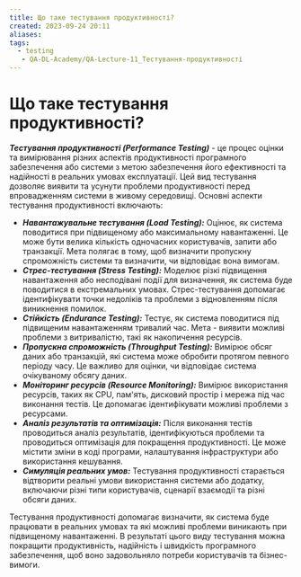 ```yaml
---
title: Що таке тестування продуктивності?
created: 2023-09-24 20:11
aliases: 
tags:
  - testing
   - QA-DL-Academy/QA-Lecture-11_Тестування-продуктивності
---
```


# Що таке тестування продуктивності?

**_Тестування продуктивності (Performance Testing)_** - це процес оцінки та вимірювання різних аспектів продуктивності програмного забезпечення або системи з метою забезпечення його ефективності та надійності в реальних умовах експлуатації. Цей вид тестування дозволяє виявити та усунути проблеми продуктивності перед впровадженням системи в живому середовищі. Основні аспекти тестування продуктивності включають:

* **_Навантажувальне тестування (Load Testing):_** Оцінює, як система поводитися при підвищеному або максимальному навантаженні. Це може бути велика кількість одночасних користувачів, запити або транзакції. Мета полягає в тому, щоб визначити пропускну спроможність системи та визначити, чи відповідає вона вимогам.
* **_Стрес-тестування (Stress Testing):_** Моделює різкі підвищення навантаження або несподівані події для визначення, як система буде поводитися в екстремальних умовах. Стрес-тестування допомагає ідентифікувати точки недоліків та проблеми з відновленням після виникнення помилок.
* **_Стійкість (Endurance Testing):_** Тестує, як система поводитися під підвищеним навантаженням тривалий час. Мета - виявити можливі проблеми з витривалістю, такі як накопичення ресурсів.
* **_Пропускна спроможність (Throughput Testing):_** Вимірює обсяг даних або транзакцій, які система може обробити протягом певного періоду часу. Це важливо для оцінки, чи відповідає система очікуваному обсягу даних.
* **_Моніторинг ресурсів (Resource Monitoring):_** Вимірює використання ресурсів, таких як CPU, пам'ять, дисковий простір і мережа під час виконання тестів. Це допомагає ідентифікувати можливі проблеми з ресурсами.
* **_Аналіз результатів та оптимізація:_** Після виконання тестів проводиться аналіз результатів, ідентифікуються проблеми та проводиться оптимізація для покращення продуктивності. Це може містити зміни в коді програми, налаштування інфраструктури або використання кешування.
* **_Симуляція реальних умов:_** Тестування продуктивності старається відтворити реальні умови використання системи або додатку, включаючи різні типи користувачів, сценарії взаємодії та різні обсяги даних.

Тестування продуктивності допомагає визначити, як система буде працювати в реальних умовах та які можливі проблеми виникають при підвищеному навантаженні. В результаті цього виду тестування можна покращити продуктивність, надійність і швидкість програмного забезпечення, щоб воно задовольняло потреби користувачів та бізнес-вимоги.
